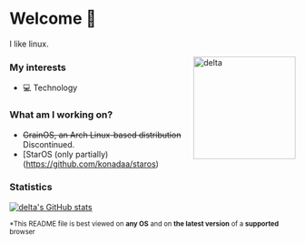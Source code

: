 # Welcome 👋

I like linux.

<img align="right" alt="delta" width="180" src="https://avatars.githubusercontent.com/u/86793541?v=4" />

### My interests
* 💻 Technology

### What am I working on?
* ~~GrainOS, an Arch Linux-based distribution~~ Discontinued.
* [StarOS (only partially)(https://github.com/konadaa/staros)

### Statistics
[![delta's GitHub stats](https://github-readme-stats.vercel.app/api?username=delta2571&show_icons=true&theme=transparent)](https://github.com/anuraghazra/github-readme-stats)

<sub>*This README file is best viewed on <strong>any OS</strong> and on <strong>the latest version</strong> of a <strong>supported</strong> browser</sub>

